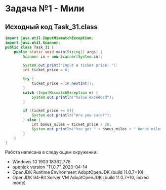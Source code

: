 # Задача №1 - Мили

## Исходный код Task_31.class
```java
import java.util.InputMismatchException;
import java.util.Scanner;
public class Task_31 {
    public static void main(String[] args) {
        Scanner in = new Scanner(System.in);

        System.out.print("Input a ticket price: ");
        int ticket_price = 0;

        try {
            ticket_price = in.nextInt();
        }
        catch (InputMismatchException e) {
            System.out.println("Value exceeded");
        }

        if (ticket_price <= 0){
            System.out.println("Are you sure?");
        } else {
            int bonus_miles = ticket_price / 20;
            System.out.println("You get " + bonus_miles + " bonus miles!");
        }
    }
}
```

Работа написана в следующем окружении:
* Windows 10 1903 18362.778
* openjdk version "11.0.7" 2020-04-14
* OpenJDK Runtime Environment AdoptOpenJDK (build 11.0.7+10)
* OpenJDK 64-Bit Server VM AdoptOpenJDK (build 11.0.7+10, mixed mode)